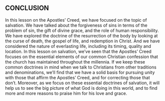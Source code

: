 ## CONCLUSION 

In this lesson on the Apostles’ Creed, we have focused on the topic of salvation. We have talked about the forgiveness of sins in terms of the problem of sin, the gift of divine grace, and the role of human responsibility. We have explored the doctrine of the resurrection of the body by looking at the curse of death, the gospel of life, and redemption in Christ. And we have considered the nature of everlasting life, including its timing, quality and location.
In this lesson on salvation, we’ve seen that the Apostles’ Creed focuses on the essential elements of our common Christian confession that the church has maintained throughout the millennia. If we keep these common doctrines in mind when we talk to Christians from other traditions and denominations, we’ll find that we have a solid basis for pursuing unity with those that affirm the Apostles’ Creed, and for correcting those that don’t. Moreover, as we focus on these essential doctrines of salvation, it will help us to see the big picture of what God is doing in this world, and to find more and more reasons to praise him for his love and grace.
 
